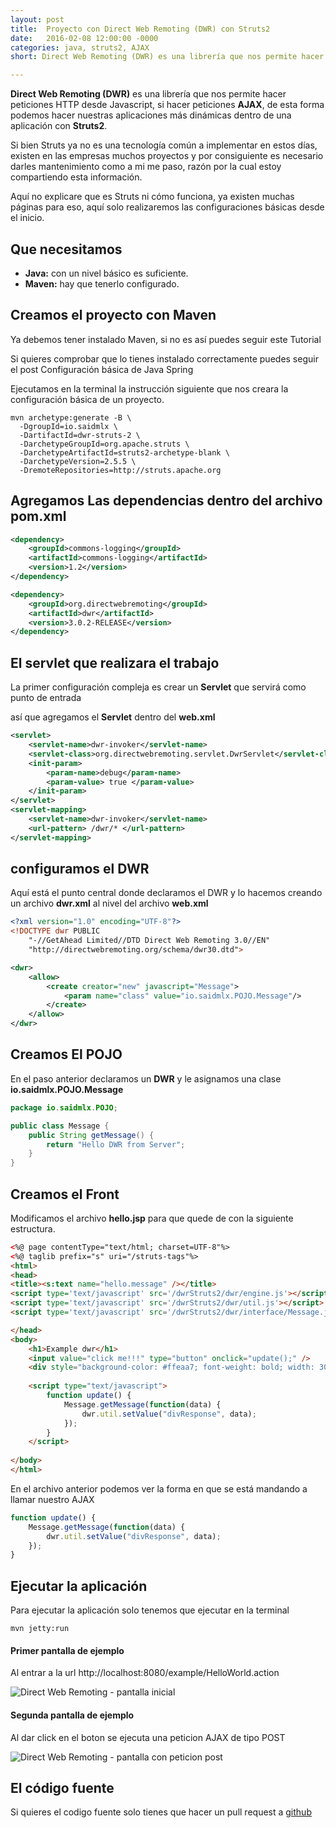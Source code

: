 ```yaml
---
layout: post
title:  Proyecto con Direct Web Remoting (DWR) con Struts2
date:   2016-02-08 12:00:00 -0000
categories: java, struts2, AJAX
short: Direct Web Remoting (DWR) es una librería que nos permite hacer peticiones HTTP desde Javascript, si hacer peticiones AJAX, de esta forma podemos hacer nuestras aplicaciones más dinamicas dentro de una aplicacón con Struts2

---
```


**Direct Web Remoting (DWR)** es una librería que nos permite hacer peticiones HTTP desde Javascript, si hacer peticiones **AJAX**, de esta forma podemos hacer nuestras aplicaciones más dinámicas dentro de una aplicación con **Struts2**.

Si bien Struts ya no es una tecnología común a implementar en estos días, existen en las empresas muchos proyectos y por consiguiente es necesario darles mantenimiento como a mi me paso, razón por la cual estoy compartiendo esta información.

Aquí no explicare que es Struts ni cómo funciona, ya existen muchas páginas para eso, aquí solo realizaremos las configuraciones básicas desde el inicio.

## Que necesitamos
* **Java:** con un nivel básico es suficiente.
* **Maven:** hay que tenerlo configurado.

## Creamos el proyecto con Maven

Ya debemos tener instalado Maven, si no es así puedes seguir este Tutorial

Si quieres comprobar que lo tienes instalado correctamente puedes seguir el post Configuración básica de Java Spring

Ejecutamos en la terminal la instrucción siguiente que nos creara la configuración básica de un proyecto.

``` shell
mvn archetype:generate -B \
  -DgroupId=io.saidmlx \
  -DartifactId=dwr-struts-2 \
  -DarchetypeGroupId=org.apache.struts \
  -DarchetypeArtifactId=struts2-archetype-blank \
  -DarchetypeVersion=2.5.5 \
  -DremoteRepositories=http://struts.apache.org
```

## Agregamos Las dependencias dentro del archivo pom.xml

``` xml
<dependency>
	<groupId>commons-logging</groupId>
	<artifactId>commons-logging</artifactId>
    <version>1.2</version>
</dependency>

<dependency>
	<groupId>org.directwebremoting</groupId>
	<artifactId>dwr</artifactId>
	<version>3.0.2-RELEASE</version>
</dependency>
``` 

## El servlet que realizara el trabajo

La primer configuración compleja es crear un **Servlet** que servirá como punto de entrada

así que agregamos el **Servlet** dentro del **web.xml**

``` xml
<servlet>
	<servlet-name>dwr-invoker</servlet-name>
	<servlet-class>org.directwebremoting.servlet.DwrServlet</servlet-class>
	<init-param>
		<param-name>debug</param-name>
		<param-value> true </param-value>
	</init-param>
</servlet>
<servlet-mapping>
	<servlet-name>dwr-invoker</servlet-name>
	<url-pattern> /dwr/* </url-pattern>
</servlet-mapping>
```

## configuramos el DWR

Aquí está el punto central donde declaramos el DWR y lo hacemos creando un archivo **dwr.xml** al nivel del archivo **web.xml**

``` xml
<?xml version="1.0" encoding="UTF-8"?>
<!DOCTYPE dwr PUBLIC
    "-//GetAhead Limited//DTD Direct Web Remoting 3.0//EN"
    "http://directwebremoting.org/schema/dwr30.dtd">

<dwr>
	<allow>
   		<create creator="new" javascript="Message">
			<param name="class" value="io.saidmlx.POJO.Message"/>
		</create>
	</allow>
</dwr>
```

## Creamos El POJO 

En el paso anterior declaramos un **DWR** y le asignamos una clase **io.saidmlx.POJO.Message**

``` java
package io.saidmlx.POJO;

public class Message {
	public String getMessage() {
		return "Hello DWR from Server";
	}
}
```

## Creamos el Front

Modificamos el archivo **hello.jsp** para que quede de con la siguiente estructura.

```html
<%@ page contentType="text/html; charset=UTF-8"%>
<%@ taglib prefix="s" uri="/struts-tags"%>
<html>
<head>
<title><s:text name="hello.message" /></title>
<script type='text/javascript' src='/dwrStruts2/dwr/engine.js'></script>
<script type='text/javascript' src='/dwrStruts2/dwr/util.js'></script>
<script type='text/javascript' src='/dwrStruts2/dwr/interface/Message.js'></script>

</head>
<body>
	<h1>Example dwr</h1>
	<input value="click me!!!" type="button" onclick="update();" />
	<div style="background-color: #ffeaa7; font-weight: bold; width: 300px;" id="divResponse">Message From Server</div>
		
	<script type="text/javascript">
		function update() {
			Message.getMessage(function(data) {
				dwr.util.setValue("divResponse", data);
			});
		}
	</script>
	
</body>
</html>
``` 

En el archivo anterior podemos ver la forma en que se está mandando a llamar nuestro AJAX

```javascript
function update() {
	Message.getMessage(function(data) {
		dwr.util.setValue("divResponse", data);
	});
}
```

## Ejecutar la aplicación

Para ejecutar la aplicación solo tenemos que ejecutar en la terminal 
```shell
mvn jetty:run
```

#### Primer pantalla de ejemplo

Al entrar a la url http://localhost:8080/example/HelloWorld.action

<div class="text-center">
  <img src="{{ site.url }}/assets/images/dwr-struts2/dwr-struts2-pantalla-1.png" class="rounded img-thumbnail post-img-center" alt="Direct Web Remoting - pantalla inicial">
</div>

#### Segunda pantalla de ejemplo

Al dar click en el boton se ejecuta una peticion AJAX de tipo POST 

<div class="text-center">
  <img src="{{ site.url }}/assets/images/dwr-struts2/dwr-struts2-pantalla-2.png" class="rounded img-thumbnail post-img-center" alt="Direct Web Remoting - pantalla con peticion post">
</div>

## El código fuente 

Si quieres el codigo fuente solo tienes que hacer un pull request a <a href="https://github.com/saidmlx/dwr-struts-2" > github </a>





